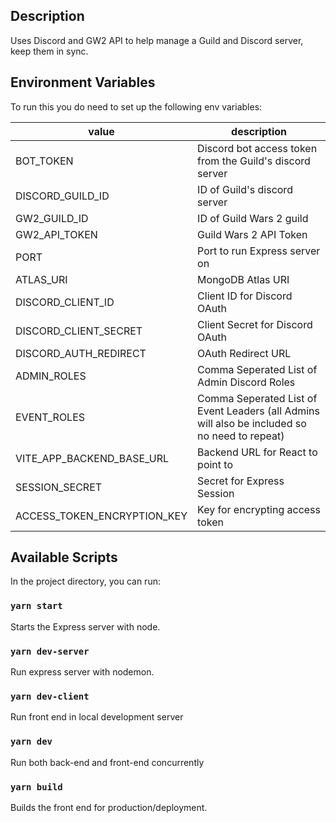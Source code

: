 ## Description

Uses Discord and GW2 API to help manage a Guild and Discord server, keep them in sync.

## Environment Variables

To run this you do need to set up the following env variables:

| value                       | description                                                                                   |
| --------------------------- | --------------------------------------------------------------------------------------------- |
| BOT_TOKEN                   | Discord bot access token from the Guild's discord server                                      |
| DISCORD_GUILD_ID            | ID of Guild's discord server                                                                  |
| GW2_GUILD_ID                | ID of Guild Wars 2 guild                                                                      |
| GW2_API_TOKEN               | Guild Wars 2 API Token                                                                        |
| PORT                        | Port to run Express server on                                                                 |
| ATLAS_URI                   | MongoDB Atlas URI                                                                             |
| DISCORD_CLIENT_ID           | Client ID for Discord OAuth                                                                   |
| DISCORD_CLIENT_SECRET       | Client Secret for Discord OAuth                                                               |
| DISCORD_AUTH_REDIRECT       | OAuth Redirect URL                                                                            |
| ADMIN_ROLES                 | Comma Seperated List of Admin Discord Roles                                                   |
| EVENT_ROLES                 | Comma Seperated List of Event Leaders (all Admins will also be included so no need to repeat) |
| VITE_APP_BACKEND_BASE_URL   | Backend URL for React to point to                                                             |
| SESSION_SECRET              | Secret for Express Session                                                                    |
| ACCESS_TOKEN_ENCRYPTION_KEY | Key for encrypting access token                                                               |

## Available Scripts

In the project directory, you can run:

### `yarn start`

Starts the Express server with node.

### `yarn dev-server`

Run express server with nodemon.

### `yarn dev-client`

Run front end in local development server

### `yarn dev`

Run both back-end and front-end concurrently

### `yarn build`

Builds the front end for production/deployment.
